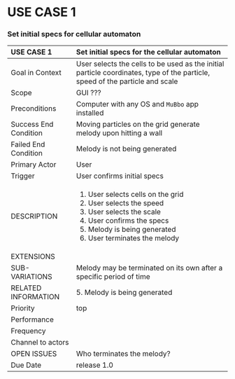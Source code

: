 # USE CASE 1

### Set initial specs for cellular automaton

<table>
  <thead>
    <tr>
      <th style="text-align:left">USE CASE 1</th>
      <th style="text-align:left">Set initial specs for the cellular automaton</th>
    </tr>
  </thead>
  <tbody>
    <tr>
      <td style="text-align:left">Goal in Context</td>
      <td style="text-align:left">User selects the cells to be used as the initial particle coordinates,
        type of the particle, speed of the particle and scale</td>
    </tr>
    <tr>
      <td style="text-align:left">Scope</td>
      <td style="text-align:left">GUI ???</td>
    </tr>
    <tr>
      <td style="text-align:left">Preconditions</td>
      <td style="text-align:left">Computer with any OS and <code>MuBbo</code> app installed</td>
    </tr>
    <tr>
      <td style="text-align:left">Success End Condition</td>
      <td style="text-align:left">Moving particles on the grid generate melody upon hitting a wall</td>
    </tr>
    <tr>
      <td style="text-align:left">Failed End Condition</td>
      <td style="text-align:left">Melody is not being generated</td>
    </tr>
    <tr>
      <td style="text-align:left">Primary Actor</td>
      <td style="text-align:left">User</td>
    </tr>
    <tr>
      <td style="text-align:left">Trigger</td>
      <td style="text-align:left">User confirms initial specs</td>
    </tr>
    <tr>
      <td style="text-align:left">DESCRIPTION</td>
      <td style="text-align:left">
        <ol>
          <li>User selects cells on the grid</li>
          <li>User selects the speed</li>
          <li>User selects the scale</li>
          <li>User confirms the specs</li>
          <li>Melody is being generated</li>
          <li>User terminates the melody</li>
        </ol>
      </td>
    </tr>
    <tr>
      <td style="text-align:left">EXTENSIONS</td>
      <td style="text-align:left"></td>
    </tr>
    <tr>
      <td style="text-align:left">SUB-VARIATIONS</td>
      <td style="text-align:left">Melody may be terminated on its own after a specific period of time</td>
    </tr>
    <tr>
      <td style="text-align:left">RELATED INFORMATION</td>
      <td style="text-align:left">5. Melody is being generated</td>
    </tr>
    <tr>
      <td style="text-align:left">Priority</td>
      <td style="text-align:left">top</td>
    </tr>
    <tr>
      <td style="text-align:left">Performance</td>
      <td style="text-align:left"></td>
    </tr>
    <tr>
      <td style="text-align:left">Frequency</td>
      <td style="text-align:left"></td>
    </tr>
    <tr>
      <td style="text-align:left">Channel to actors</td>
      <td style="text-align:left"></td>
    </tr>
    <tr>
      <td style="text-align:left">OPEN ISSUES</td>
      <td style="text-align:left">Who terminates the melody?</td>
    </tr>
    <tr>
      <td style="text-align:left">Due Date</td>
      <td style="text-align:left">release 1.0</td>
    </tr>
  </tbody>
</table>